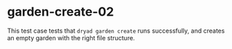 
# garden-create-02

This test case tests that `dryad garden create` runs successfully, and creates an empty garden with the right file structure.